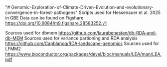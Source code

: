 "# Genomic-Exploration-of-Climate-Driven-Evolution-and-evolutionary-convergence-in-forest-pathogens" 
Scripts used for Hessenauer et al. 2025 in GBE
Data can be found on Figshare https://doi.org/10.6084/m9.figshare.28583252.v1

Sources used for dbmem https://github.com/laurabenestan/db-RDA-and-db-MEM
Sources used for variance partioning and RDA analysis https://github.com/Capblancq/RDA-landscape-genomics
Sources used for LFMM2 https://www.bioconductor.org/packages/devel/bioc/manuals/LEA/man/LEA.pdf
